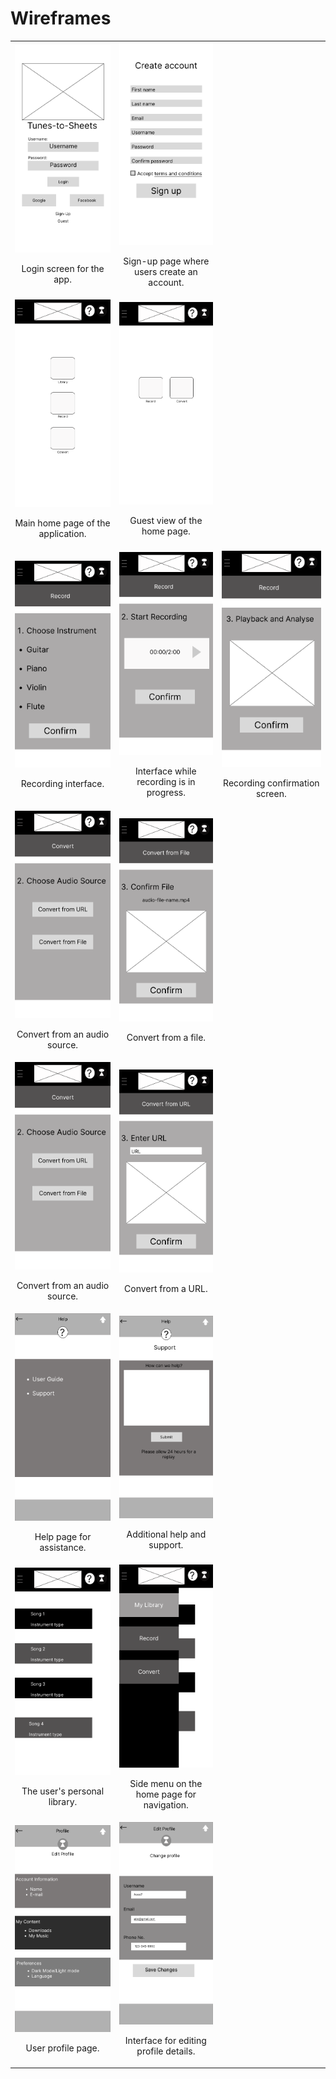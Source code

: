 # Wireframes

<table>
  <tr>
    <td>
      <img src="https://github.com/ChicoState/ux-Tunes-to-Sheets/blob/b6eaa03d36a9617ddc40cec4116e174e678a38f8/wireframes/Wireframe_Login.png" width="500"/>
      <p style="text-align: center;">Login screen for the app.</p>
    </td>
    <td>
      <img src="https://github.com/ChicoState/ux-Tunes-to-Sheets/blob/b6eaa03d36a9617ddc40cec4116e174e678a38f8/wireframes/Wireframe%20-%20Sign%20up.png" width="500"/>
      <p style="text-align: center;">Sign-up page where users create an account.</p>
    </td>
  </tr>
  <tr>
    <td>
      <img src="https://github.com/ChicoState/ux-Tunes-to-Sheets/blob/b6eaa03d36a9617ddc40cec4116e174e678a38f8/wireframes/Wireframe%20-%20Home%20Page.png" width="300"/>
      <p style="text-align: center;">Main home page of the application.</p>
    </td>
    <td>
      <img src="https://github.com/ChicoState/ux-Tunes-to-Sheets/blob/b6eaa03d36a9617ddc40cec4116e174e678a38f8/wireframes/Wireframe%20-%20Home%20Page%20-Guest.png" width="300"/>
      <p style="text-align: center;">Guest view of the home page.</p>
    </td>
  </tr>
  <tr>
    <td>
      <img src="https://github.com/ChicoState/ux-Tunes-to-Sheets/blob/b6eaa03d36a9617ddc40cec4116e174e678a38f8/wireframes/Wireframe%20-%20Record.png" width="600"/>
      <p style="text-align: center;">Recording interface.</p>
    </td>
    <td>
      <img src="https://github.com/ChicoState/ux-Tunes-to-Sheets/blob/b6eaa03d36a9617ddc40cec4116e174e678a38f8/wireframes/Wireframe%20-%20Record%202.png" width="600"/>
      <p style="text-align: center;">Interface while recording is in progress.</p>
    </td>
    <td>
      <img src="https://github.com/ChicoState/ux-Tunes-to-Sheets/blob/b6eaa03d36a9617ddc40cec4116e174e678a38f8/wireframes/Wireframe%20-%20Record%203.png" width="600"/>
      <p style="text-align: center;">Recording confirmation screen.</p>
    </td>
  </tr>
  <tr>
    <td>
      <img src="https://github.com/ChicoState/ux-Tunes-to-Sheets/blob/b6eaa03d36a9617ddc40cec4116e174e678a38f8/wireframes/Wireframe%20-%20Convert%20Audio%20Source.png" width="300"/>
      <p style="text-align: center;">Convert from an audio source.</p>
    </td>
    <td>
      <img src="https://github.com/ChicoState/ux-Tunes-to-Sheets/blob/b6eaa03d36a9617ddc40cec4116e174e678a38f8/wireframes/Wireframe%20-%20Convert%20File.png" width="300"/>
      <p style="text-align: center;">Convert from a file.</p>
    </td>
  </tr>
  <tr>
    <td>
      <img src="https://github.com/ChicoState/ux-Tunes-to-Sheets/blob/b6eaa03d36a9617ddc40cec4116e174e678a38f8/wireframes/Wireframe%20-%20Convert%20Audio%20Source.png" width="300"/>
      <p style="text-align: center;">Convert from an audio source.</p>
    </td>
    <td>
      <img src="https://github.com/ChicoState/ux-Tunes-to-Sheets/blob/b6eaa03d36a9617ddc40cec4116e174e678a38f8/wireframes/Wireframe%20-%20Convert%20URL.png" width="300"/>
      <p style="text-align: center;">Convert from a URL.</p>
    </td>
  </tr>
  <tr>
    <td>
      <img src="https://github.com/ChicoState/ux-Tunes-to-Sheets/blob/b6eaa03d36a9617ddc40cec4116e174e678a38f8/wireframes/Wireframe%20-%20Help.png" width="300"/>
      <p style="text-align: center;">Help page for assistance.</p>
    </td>
    <td>
      <img src="https://github.com/ChicoState/ux-Tunes-to-Sheets/blob/b6eaa03d36a9617ddc40cec4116e174e678a38f8/wireframes/Wireframe%20-%20Help%202.png" width="300"/>
      <p style="text-align: center;">Additional help and support.</p>
    </td>
  </tr>
  <tr>
    <td>
      <img src="https://github.com/ChicoState/ux-Tunes-to-Sheets/blob/b6eaa03d36a9617ddc40cec4116e174e678a38f8/wireframes/Wireframe%20-%20My%20Library.png"/>
      <p style="text-align: center;">The user's personal library.</p>
    </td>
  <td>
      <img src="https://github.com/ChicoState/ux-Tunes-to-Sheets/blob/b6eaa03d36a9617ddc40cec4116e174e678a38f8/wireframes/Wireframe%20-%20Sidemenu.png" width="300"/>
      <p style="text-align: center;">Side menu on the home page for navigation.</p>
    </td>
  </tr>
  <tr>
    <td>
      <img src="https://github.com/ChicoState/ux-Tunes-to-Sheets/blob/b6eaa03d36a9617ddc40cec4116e174e678a38f8/wireframes/Wireframe%20-%20Profile.png" width="300"/>
      <p style="text-align: center;">User profile page.</p>
    </td>
    <td>
      <img src="https://github.com/ChicoState/ux-Tunes-to-Sheets/blob/b6eaa03d36a9617ddc40cec4116e174e678a38f8/wireframes/Wireframe%20-%20Edit%20Profile.png" width="300"/>
      <p style="text-align: center;">Interface for editing profile details.</p>
    </td>
  </tr>
</table>
